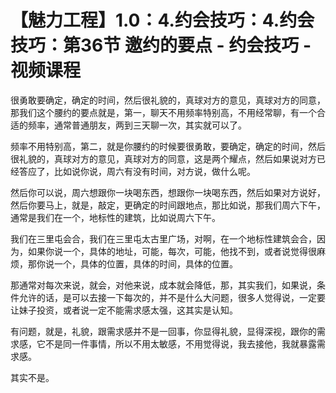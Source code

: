 # 【魅力工程】1.0：4.约会技巧：4.约会技巧：第36节 邀约的要点 - 约会技巧 - 视频课程

很勇敢要确定，确定的时间，然后很礼貌的，真球对方的意见，真球对方的同意，那我们这个腰约的要点就是，第一，聊天不用频率特别高，不用经常聊，有一个合适的频率，通常普通朋友，两到三天聊一次，其实就可以了。

频率不用特别高，第二，就是你腰约的时候要很勇敢，要确定，确定的时间，然后很礼貌的，真球对方的意见，真球对方的同意，这是两个耀点，然后如果说对方已经答应了，比如说你说，周六有没有时间，对方说，做什么呢。

然后你可以说，周六想跟你一块喝东西，想跟你一块喝东西，然后如果对方说好，然后你要马上，就是，敲定，更确定的时间跟地点，那比如说，那我们周六下午，通常是我们在一个，地标性的建筑，比如说周六下午。

我们在三里屯会合，我们在三里屯太古里广场，对啊，在一个地标性建筑会合，因为，如果你说一个，具体的地址，可能，每次，可能，他找不到，或者说觉得很麻烦，那你说一个，具体的位置，具体的时间，具体的位置。

那通常对每次来说，就会，对他来说，成本就会降低，那，其实我们，如果说，条件允许的话，是可以去接一下每次的，并不是什么大问题，很多人觉得说，一定要让妹子投资，或者说一定不能需求感太强，这其实是认知。

有问题，就是，礼貌，跟需求感并不是一回事，你显得礼貌，显得深视，跟你的需求感，它不是同一件事情，所以不用太敏感，不用觉得说，我去接他，我就暴露需求感。

其实不是。